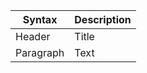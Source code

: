 
| Syntax      | Description |
| ----------- | ----------- |
| Header      | Title       |
| Paragraph   | Text        |
